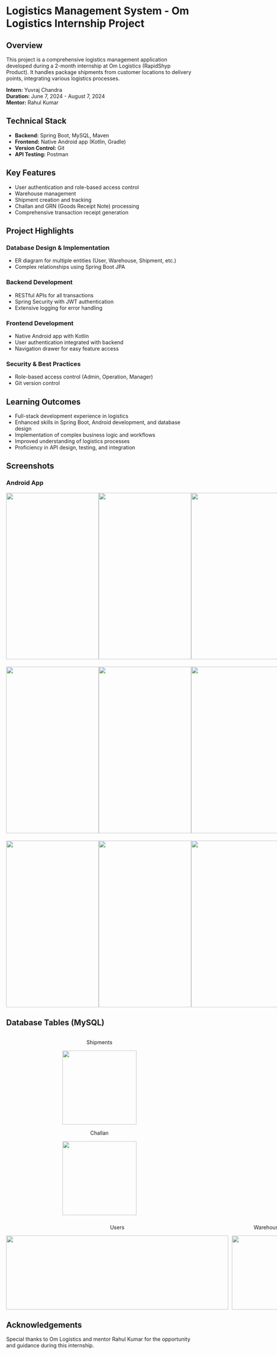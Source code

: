 # Logistics Management System - Om Logistics Internship Project

## Overview
This project is a comprehensive logistics management application developed during a 2-month internship at Om Logistics (RapidShyp Product). It handles package shipments from customer locations to delivery points, integrating various logistics processes.

**Intern:** Yuvraj Chandra  
**Duration:** June 7, 2024 - August 7, 2024  
**Mentor:** Rahul Kumar

## Technical Stack
- **Backend:** Spring Boot, MySQL, Maven
- **Frontend:** Native Android app (Kotlin, Gradle)
- **Version Control:** Git
- **API Testing:** Postman

## Key Features
- User authentication and role-based access control
- Warehouse management
- Shipment creation and tracking
- Challan and GRN (Goods Receipt Note) processing
- Comprehensive transaction receipt generation

## Project Highlights

### Database Design & Implementation
- ER diagram for multiple entities (User, Warehouse, Shipment, etc.)
- Complex relationships using Spring Boot JPA

### Backend Development
- RESTful APIs for all transactions
- Spring Security with JWT authentication
- Extensive logging for error handling

### Frontend Development
- Native Android app with Kotlin
- User authentication integrated with backend
- Navigation drawer for easy feature access

### Security & Best Practices
- Role-based access control (Admin, Operation, Manager)
- Git version control

## Learning Outcomes
- Full-stack development experience in logistics
- Enhanced skills in Spring Boot, Android development, and database design
- Implementation of complex business logic and workflows
- Improved understanding of logistics processes
- Proficiency in API design, testing, and integration

## Screenshots

### Android App
<div style="display: flex; justify-content: space-between;">
  <img src="https://github.com/user-attachments/assets/b0005cda-8150-4d07-9843-39e6c87889df" width="250" height="450"/>
  <img src="https://github.com/user-attachments/assets/0e4e2259-88e6-42c0-8934-f2c51a15b82b" width="250" height="450"/> 
  <img src="https://github.com/user-attachments/assets/a61a8701-2d79-4c83-85a3-e442d8176945" width="250" height="450"/>
</div>
<div style="display: flex; justify-content: space-between; margin-top: 20px;">
  <img src="https://github.com/user-attachments/assets/83aac114-08ca-4563-8881-966f9992d6c8" width="250" height="450"/>
  <img src="https://github.com/user-attachments/assets/42410c08-c2aa-48ea-8dc9-dc0012e4dc3b" width="250" height="450"/>
  <img src="https://github.com/user-attachments/assets/5d10953f-7e78-46f6-b5ac-5367a01d2ca6" width="250" height="450"/>
</div>
<div style="display: flex; justify-content: space-between; margin-top: 20px;">
  <img src="https://github.com/user-attachments/assets/34619661-5650-4c01-b6f9-897f53a86044" width="250" height="450"/>
  <img src="https://github.com/user-attachments/assets/9eb02a1d-6c08-4652-9933-f81076e93ca8" width="250" height="450"/>
  <img src="https://github.com/user-attachments/assets/1ed1d89a-e1f4-4c16-8d54-2787ef788e6f" width="250" height="450"/>
</div>


## Database Tables (MySQL)

<div style="display: flex; flex-direction: column;">
  <div style="margin-bottom: 10px;">
    <div style="text-align: center;">
      <p>Shipments</p>
      <img src="https://github.com/user-attachments/assets/7b2e0aba-25f6-4e5a-b140-412314f76c1a" height="200" />
    </div>
    <div style="text-align: center;">
      <p>Challan</p>
      <img src="https://github.com/user-attachments/assets/945f3e33-6a5a-4312-852b-5294b80c6180" height="200" />
    </div>
  </div>
  <div style="display: flex; justify-content: space-between; align-items: center;">
    <div style="text-align: center; margin-right: 10px;">
      <p>Users</p>
      <img src="https://github.com/user-attachments/assets/5b0c53b2-7097-4e88-93d9-d3e1a23d8413" width = "600" height="200" />
    </div>
    <div style="text-align: center;">
      <p>Warehouses</p>
      <img src="https://github.com/user-attachments/assets/373f8208-f7d6-4752-93d8-1b5e80c0227a" width = "200" height="200" />
    </div>
  </div>
</div>


## Acknowledgements
Special thanks to Om Logistics and mentor Rahul Kumar for the opportunity and guidance during this internship.
